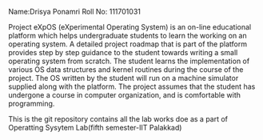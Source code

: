 Name:Drisya Ponamri
Roll No: 111701031

Project eXpOS (eXperimental Operating System) is an on-line educational platform which helps undergraduate students to learn the working on an operating system. A detailed project roadmap that is part of the platform provides step by step guidance to the student towards writing a small operating system from scratch. The student learns the implementation of various OS data structures and kernel routines during the course of the project. The OS written by the student will run on a machine simulator supplied along with the platform. The project assumes that the student has undergone a course in computer organization, and is comfortable with programming.


This is the git repository contains all the lab works doe as a part of Operatting Sysytem Lab(fifth semester-IIT Palakkad)
